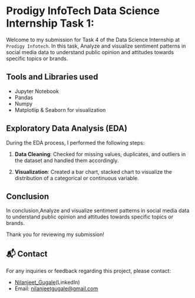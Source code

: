 # Prodigy InfoTech Data Science Internship Task 1:

Welcome to my submission for Task 4 of the Data Science Internship at `Prodigy Infotech`. In this task, Analyze and visualize sentiment patterns in social media data to understand public opinion and attitudes towards specific topics or brands.


## Tools and Libraries used
- Jupyter Notebook
- Pandas
- Numpy
- Matplotlip & Seaborn for visualization



## Exploratory Data Analysis (EDA)

During the EDA process, I performed the following steps:

1. **Data Cleaning**: Checked for missing values, duplicates, and outliers in the dataset and handled them accordingly.

2. **Visualization**: Created a bar chart, stacked chart to visualize the distribution of a categorical or continuous variable. 



## Conclusion

In conclusion,Analyze and visualize sentiment patterns in social media data to understand public opinion and attitudes towards specific topics or brands.

Thank you for reviewing my submission!

## 📬 Contact

For any inquiries or feedback regarding this project, please contact:

- <a>[Nilanjeet_Gugale](https://www.linkedin.com/in/nilanjeet-gugale-b06534252/)(LinkedIn)</a>
- Email: nilanjeetgugale@gmail.com
